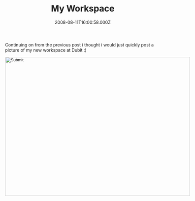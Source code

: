 ﻿---
coverImage: /images/fallback-post-header.png
date: '2008-08-11T16:00:58.000Z'
tags: []
title: My Workspace
oldUrl: /photos-personal/my-workspace
---

Continuing on from the previous post i thought i would just quickly post a picture of my new workspace at Dubit :)

<!-- more -->
<input width="600" type="image" height="450" src="https://www.mikecann.blog/wp-content/uploads/image/photo.jpg" longdesc="undefined" />
